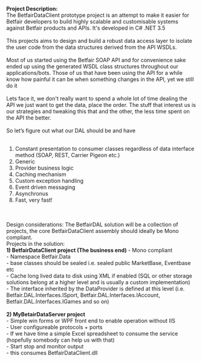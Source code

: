 <strong>Project Description:</strong><br />
The BetfairDataClient prototype project is an attempt to make it easier for Betfair developers to build highly scalable and customisable systems against Betfair products and APIs.
It's developed in C# .NET 3.5
<br /><br />
This projects aims to design and build a robust data access layer to isolate the user code from the data structures derived from the API WSDLs.
<br /><br />
Most of us started using the Betfair SOAP API and for convenience sake ended up using the generated WSDL class structures throughout our applications/bots.
Those of us that have been using the API for a while know how painful it can be when something changes in the API, yet we still do it
<br /><br />
Lets face it, we don't really want to spend a whole lot of time dealing the API we just want to get the data, place the order. The stuff that interest us is our strategies and tweaking this that and the other, the less time spent on the API the better.
<br /><br />
So let’s figure out what our DAL should be and have
<br /><br />
1. Constant presentation to consumer classes regardless of data interface method (SOAP, REST, Carrier Pigeon etc.)<br />
2. Generic<br />
3. Provider business logic<br />
4. Caching mechanism<br />
5. Custom exception handling<br />
6. Event driven messaging<br />
7. Asynchronus<br />
8. Fast, very fast!<br />
<br />
<br />
Design considerations:
The BetfairDAL solution will be a collection of projects, the core BetfairDataClient assembly should ideally be Mono compliant.
<br />
Projects in the solution:
<br />
<strong>1) BetfairDataClient project (The business end)</strong>
- Mono compliant<br />
- Namespace Betfair.Data<br />
- base classes should be sealed i.e. sealed public MarketBase, Eventbase etc<br />
- Cache long lived data to disk using XML if enabled (SQL or other storage solutions belong at a higher level and is usually a custom implementation)<br />
- The interface inherited by the DataProvider is defined at this level (i.e. Betfair.DAL.Interfaces.ISport, Betfair.DAL.Interfaces.IAccount, Betfair.DAL.Interfaces.IGames and so on)<br />
<br />
<strong>2) MyBetairDataServer project</strong><br />
- Simple win forms or WPF front end to enable operation without IIS<br />
- User configureable protocols + ports<br />
- If we have time a simple Excel spreadsheet to consume the service (hopefully somebody can help us with that)<br />
- Start stop and monitor output<br />
- this consumes BetfairDataClient.dll <br />